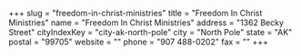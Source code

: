 +++
slug = "freedom-in-christ-ministries"
title = "Freedom In Christ Ministries"
name = "Freedom In Christ Ministries"
address = "1362 Becky Street"
cityIndexKey = "city-ak-north-pole"
city = "North Pole"
state = "AK"
postal = "99705"
website = ""
phone = "907 488-0202"
fax = ""
+++
